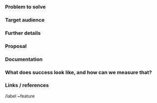### Problem to solve

<!-- What problem do we solve? -->

### Target audience

<!-- For whom are we doing this? Include either a persona from https://design.gitlab.com/research/personas or define a specific company role, e.g. "Release Manager" or "Security Analyst".
Use the persona labels as well https://gitlab.com/groups/gitlab-org/-/labels?utf8=%E2%9C%93&subscribed=&search=persona%3A -->

### Further details

<!-- Include use cases, benefits, and/or goals (contributes to our vision?) -->

### Proposal

<!-- How are we going to solve the problem? Try to include the user journey! https://about.gitlab.com/handbook/journeys/#user-journey -->

### Documentation

<!-- What doc pages need to be created or updated across user, admin, and API docs?
What concepts, procedures, or information is needed in each area? Is there an 'old way' that should be deprecated in the docs?

Product managers:
* By the kickoff, finalize the answers to the bullets above, and also:
  * When applicable, specify a new or updated feature name, description, benefits,
    and use cases, which may all be used in the documentation or features.yml.
  * Specify which use cases or scenarios would benefit from a set of instructions or a guide,
    whether unique to a single use case or flexible enough to cover multiple use cases. -->

### What does success look like, and how can we measure that?

<!-- Define both the success metrics and acceptance criteria. Note that success metrics indicate the desired business outcomes, while acceptance criteria indicate when the solution is working correctly. If there is no way to measure success, link to an issue that will implement a way to measure this. -->

### Links / references

/label ~feature
